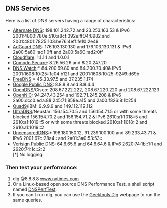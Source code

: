 ## DNS Services  

Here is a list of DNS servers having a range of characteristics:  

* [Alternate DNS](https://alternate-dns.com/): 198.101.242.72 and 23.253.163.53 & IPv6 2001:4800:780e:510:a8cf:392e:ff04:8982 and 2001:4801:7825:103:be76:4eff:fe10:2e49  
* [AdGuard DNS](https://adguard.com/en/adguard-dns/overview.html): 176.103.130.130 and 176.103.130.131 & IPv6 2a00:5a60::ad1:0ff and 2a00:5a60::ad2:0ff  
* [Cloudflare](https://www.cloudflare.com/dns/): 1.1.1.1 and 1.0.0.1  
* [Comodo Secure](https://www.comodo.com/secure-dns): 8.26.56.26 and 8.20.247.20  
* [DNS.Watch](https://dns.watch/index):* 84.200.69.80 and 84.200.70.40& IPv6 2001:1608:10:25::1c04:b12f and 2001:1608:10:25::9249:d69b  
* [FreeDNS](https://freedns.zone/en/):* 45.33.97.5 and 37.235.1.174  
* [Google Public DNS](https://developers.google.com/speed/public-dns/): 8.8.8.8 and 8.8.4.4  
* [OpenDNS](https://www.opendns.com/)/Cisco: 208.67.222.222, 208.67.220.220 and 208.67.222.123  
* [OpenNIC](https://www.opennic.org/): 94.247.43.254 and 192.71.245.208 & IPv6 2a00:dcc0:eda:88:245:71:858e:a15 and 2a00:f826:8:1::254  
* [Quad9](https://www.quad9.net/)/IBM: 9.9.9.9 and 149.112.112.112  
* [UltraDNS](https://www.publicdns.neustar/)/Neustar: 156.154.70.5 and 156.154.71.5 or with some threats blocked 156.154.70.2 and 156.154.71.2 & IPv6 2610:a1:1018::5 and 2610:a1:1019::5 or with some threats blocked 2610:a1:1018::2 and 2610:a1:1019::2   
* [UncensoredDNS](https://blog.uncensoreddns.org/):* 198.180.150.12, 91.239.100.100 and 89.233.43.71 & IPv6 2001:67c:28a4:: and 2a01:3a0:53:53::  
* [Verisign Public DNS](https://www.verisign.com/en_US/security-services/public-dns/index.xhtml): 64.6.65.6 and 64.6.64.6 & IPv6 2620:74:1b::1:1 and 2620:74:1c::2:2  
[*] No logging

### Then test your performance:  
1. dig @8.8.8.8 www.nytimes.com  
2. Or a Linux-based open source DNS Performance Test, a shell script named [DNSPerfTest](https://github.com/cleanbrowsing/dnsperftest).  
3. If you can't run dig, you can use the [Geektools Dig](http://www.geektools.com/digtool.php) webpage to run the same queries.  
